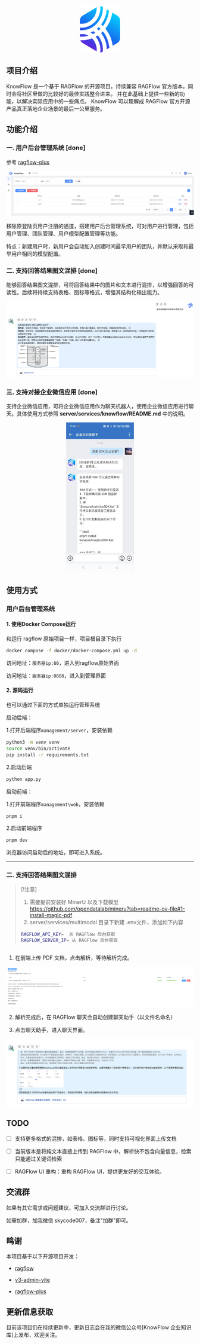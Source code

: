<div align="center">
  <img src="assets/logo.png" width="108" height="124" alt="KnowFlow 企业知识库">
</div>

## 项目介绍

KnowFlow 是一个基于 RAGFlow 的开源项目，持续兼容 RAGFlow 官方版本，同时会将社区里做的比较好的最佳实践整合进来。
并在此基础上提供一些新的功能，以解决实际应用中的一些痛点。
KnowFlow 可以理解成 RAGFlow 官方开源产品真正落地企业场景的最后一公里服务。

## 功能介绍

### 一. 用户后台管理系统 [done]

参考 [ragflow-plus](https://github.com/zstar1003/ragflow-plus/)

<div align="center">
  <img src="assets/user-setting.png"  alt="用户后台管理系统">
</div>

移除原登陆页用户注册的通道，搭建用户后台管理系统，可对用户进行管理，包括用户管理、团队管理、用户模型配置管理等功能。

特点：新建用户时，新用户会自动加入创建时间最早用户的团队，并默认采取和最早用户相同的模型配置。

### 二. 支持回答结果图文混排 [done]

能够回答结果图文混排，可将回答结果中的图片和文本进行混排，以增强回答的可读性。后续将持续支持表格、图标等格式，增强其结构化输出能力。

<div align="center">
  <img src="assets/mulcontent.png"  alt="图文混排">
</div>


### 三. 支持对接企业微信应用 [done]

支持企业微信应用，可将企业微信应用作为聊天机器人，使用企业微信应用进行聊天。具体使用方式参照  **server/services/knowflow/README.md** 中的说明。

<div align="center">
  <img src="assets/wecom.jpg" style="height: 400px;" alt="企业微信应用">
</div>


## 使用方式

### 用户后台管理系统

#### 1. 使用Docker Compose运行

和运行 ragflow 原始项目一样，项目根目录下执行

```bash
docker compose -f docker/docker-compose.yml up -d
```
访问地址：`服务器ip:80`，进入到ragflow原始界面

访问地址：`服务器ip:8888`，进入到管理界面


#### 2. 源码运行

也可以通过下面的方式单独运行管理系统

启动后端：

1.打开后端程序`management/server`，安装依赖

```bash
python3 -m venv venv
source venv/bin/activate
pip install -r requirements.txt
```

2.启动后端

```bash
python app.py
```

启动前端：

1.打开前端程序`management\web`，安装依赖
```bash
pnpm i
```

2.启动前端程序
```bash
pnpm dev
```

浏览器访问启动后的地址，即可进入系统。


---

### 二. 支持回答结果图文混排 

> [!注意]  
> 1. 需要提前安装好 MinerU 以及下载模型  https://github.com/opendatalab/mineru?tab=readme-ov-file#1-install-magic-pdf
> 2. server/services/multimodal 目录下新建 .env文件，添加如下内容
> ```bash
> RAGFLOW_API_KEY=  从 RAGFlow 后台获取
> RAGFLOW_SERVER_IP= 从 RAGFlow 后台获取

> ```


1. 在前端上传 PDF 文档，点击解析，等待解析完成。

<div align="center">
  <img src="assets/pdf_helper.png"  alt="文档解析">
</div>

2. 解析完成后，在 RAGFlow 聊天会自动创建聊天助手（以文件名命名）

3. 点击聊天助手，进入聊天界面。

<div align="center">
  <img src="assets/pdf_chat.png"  alt="聊天">
</div>



## TODO
- [ ] 支持更多格式的混排，如表格、图标等，同时支持可视化界面上传文档
- [ ] 当前版本是将纯文本直接上传到 RAGFlow 中，解析快不包含向量信息，检索只能通过关键词检索
- [ ] RAGFlow UI 重构：重构 RAGFlow UI，提供更友好的交互体验。


## 交流群
如果有其它需求或问题建议，可加入交流群进行讨论。

如需加群，加我微信 skycode007，备注"加群"即可。


## 鸣谢

本项目基于以下开源项目开发：

- [ragflow](https://github.com/infiniflow/ragflow)

- [v3-admin-vite](https://github.com/un-pany/v3-admin-vite)

- [ragflow-plus](https://github.com/zstar1003/ragflow-plus/)

## 更新信息获取

目前该项目仍在持续更新中，更新日志会在我的微信公众号[KnowFlow 企业知识库]上发布，欢迎关注。

